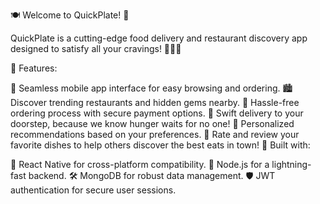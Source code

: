 🍽️ Welcome to QuickPlate! 🚀

QuickPlate is a cutting-edge food delivery and restaurant discovery app designed to satisfy all your cravings! 🌮🍕🍔

🌟 Features:

📱 Seamless mobile app interface for easy browsing and ordering.
🏙️ Discover trending restaurants and hidden gems nearby.
🛒 Hassle-free ordering process with secure payment options.
🚚 Swift delivery to your doorstep, because we know hunger waits for no one!
📝 Personalized recommendations based on your preferences.
🌟 Rate and review your favorite dishes to help others discover the best eats in town!
🔧 Built with:

🧩 React Native for cross-platform compatibility.
🚀 Node.js for a lightning-fast backend.
🛠️ MongoDB for robust data management.
🛡️ JWT authentication for secure user sessions.
